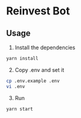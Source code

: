 # Reinvest Bot

## Usage

1. Install the dependencies

```bash
yarn install
```

2. Copy .env and set it

```bash
cp .env.example .env
vi .env
```

3. Run

```bash
yarn start
```
